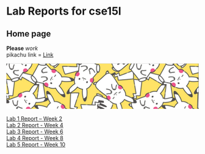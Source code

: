 # Lab Reports for cse15l
## Home page
**Please** *work*  
pikachu link = [Link](https://cdn11.bigcommerce.com/s-gyhhtwx4/images/stencil/1280x1280/products/3496/9708/079346048182_Puzzle_800__12634.1625757776.jpg?c=2)  

![Image](./Images/pikachu.PNG)

[Lab 1 Report – Week 2](lab-report-1-week-2.html)  
[Lab 2 Report - Week 4](lab-report-2-week-4.html)  
[Lab 3 Report - Week 6](lab-report-3-week-6.html)   
[Lab 4 Report - Week 8](lab-report-4-week-8.html)   
[Lab 5 Report - Week 10](lab-report-5-week-10.html)